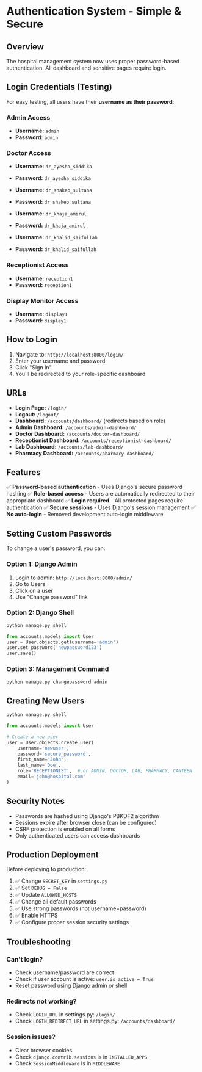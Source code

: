 # Authentication System - Simple & Secure

## Overview
The hospital management system now uses proper password-based authentication. All dashboard and sensitive pages require login.

## Login Credentials (Testing)

For easy testing, all users have their **username as their password**:

### Admin Access
- **Username:** `admin`
- **Password:** `admin`

### Doctor Access
- **Username:** `dr_ayesha_siddika`
- **Password:** `dr_ayesha_siddika`

- **Username:** `dr_shakeb_sultana`
- **Password:** `dr_shakeb_sultana`

- **Username:** `dr_khaja_amirul`
- **Password:** `dr_khaja_amirul`

- **Username:** `dr_khalid_saifullah`
- **Password:** `dr_khalid_saifullah`

### Receptionist Access
- **Username:** `reception1`
- **Password:** `reception1`

### Display Monitor Access
- **Username:** `display1`
- **Password:** `display1`

## How to Login

1. Navigate to: `http://localhost:8000/login/`
2. Enter your username and password
3. Click "Sign In"
4. You'll be redirected to your role-specific dashboard

## URLs

- **Login Page:** `/login/`
- **Logout:** `/logout/`
- **Dashboard:** `/accounts/dashboard/` (redirects based on role)
- **Admin Dashboard:** `/accounts/admin-dashboard/`
- **Doctor Dashboard:** `/accounts/doctor-dashboard/`
- **Receptionist Dashboard:** `/accounts/receptionist-dashboard/`
- **Lab Dashboard:** `/accounts/lab-dashboard/`
- **Pharmacy Dashboard:** `/accounts/pharmacy-dashboard/`

## Features

✅ **Password-based authentication** - Uses Django's secure password hashing
✅ **Role-based access** - Users are automatically redirected to their appropriate dashboard
✅ **Login required** - All protected pages require authentication
✅ **Secure sessions** - Uses Django's session management
✅ **No auto-login** - Removed development auto-login middleware

## Setting Custom Passwords

To change a user's password, you can:

### Option 1: Django Admin
1. Login to admin: `http://localhost:8000/admin/`
2. Go to Users
3. Click on a user
4. Use "Change password" link

### Option 2: Django Shell
```python
python manage.py shell

from accounts.models import User
user = User.objects.get(username='admin')
user.set_password('newpassword123')
user.save()
```

### Option 3: Management Command
```bash
python manage.py changepassword admin
```

## Creating New Users

```python
python manage.py shell

from accounts.models import User

# Create a new user
user = User.objects.create_user(
    username='newuser',
    password='secure_password',
    first_name='John',
    last_name='Doe',
    role='RECEPTIONIST',  # or ADMIN, DOCTOR, LAB, PHARMACY, CANTEEN
    email='john@hospital.com'
)
```

## Security Notes

- Passwords are hashed using Django's PBKDF2 algorithm
- Sessions expire after browser close (can be configured)
- CSRF protection is enabled on all forms
- Only authenticated users can access dashboards

## Production Deployment

Before deploying to production:

1. ✅ Change `SECRET_KEY` in `settings.py`
2. ✅ Set `DEBUG = False`
3. ✅ Update `ALLOWED_HOSTS`
4. ✅ Change all default passwords
5. ✅ Use strong passwords (not username=password)
6. ✅ Enable HTTPS
7. ✅ Configure proper session security settings

## Troubleshooting

### Can't login?
- Check username/password are correct
- Check if user account is active: `user.is_active = True`
- Reset password using Django admin or shell

### Redirects not working?
- Check `LOGIN_URL` in settings.py: `/login/`
- Check `LOGIN_REDIRECT_URL` in settings.py: `/accounts/dashboard/`

### Session issues?
- Clear browser cookies
- Check `django.contrib.sessions` is in `INSTALLED_APPS`
- Check `SessionMiddleware` is in `MIDDLEWARE`
